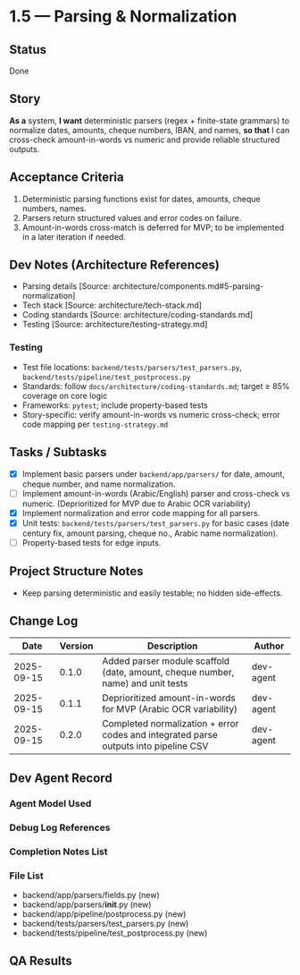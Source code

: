 # 1.5 — Parsing & Normalization

## Status
Done

## Story
**As a** system,
**I want** deterministic parsers (regex + finite-state grammars) to normalize dates, amounts, cheque numbers, IBAN, and names,
**so that** I can cross-check amount-in-words vs numeric and provide reliable structured outputs.

## Acceptance Criteria
1. Deterministic parsing functions exist for dates, amounts, cheque numbers, names.
2. Parsers return structured values and error codes on failure.
3. Amount-in-words cross-match is deferred for MVP; to be implemented in a later iteration if needed.

## Dev Notes (Architecture References)
- Parsing details [Source: architecture/components.md#5-parsing-normalization]
- Tech stack [Source: architecture/tech-stack.md]
- Coding standards [Source: architecture/coding-standards.md]
- Testing [Source: architecture/testing-strategy.md]

### Testing
- Test file locations: `backend/tests/parsers/test_parsers.py`, `backend/tests/pipeline/test_postprocess.py`
- Standards: follow `docs/architecture/coding-standards.md`; target ≥ 85% coverage on core logic
- Frameworks: `pytest`; include property-based tests
- Story-specific: verify amount-in-words vs numeric cross-check; error code mapping per `testing-strategy.md`

## Tasks / Subtasks
- [x] Implement basic parsers under `backend/app/parsers/` for date, amount, cheque number, and name normalization.
- [ ] Implement amount-in-words (Arabic/English) parser and cross-check vs numeric. (Deprioritized for MVP due to Arabic OCR variability)
- [x] Implement normalization and error code mapping for all parsers.
- [x] Unit tests: `backend/tests/parsers/test_parsers.py` for basic cases (date century fix, amount parsing, cheque no., Arabic name normalization).
- [ ] Property-based tests for edge inputs.

## Project Structure Notes
- Keep parsing deterministic and easily testable; no hidden side-effects.

## Change Log
| Date | Version | Description | Author |
|------|---------|-------------|--------|
| 2025-09-15 | 0.1.0 | Added parser module scaffold (date, amount, cheque number, name) and unit tests | dev-agent |
| 2025-09-15 | 0.1.1 | Deprioritized amount-in-words for MVP (Arabic OCR variability) | dev-agent |
| 2025-09-15 | 0.2.0 | Completed normalization + error codes and integrated parse outputs into pipeline CSV | dev-agent |

## Dev Agent Record
### Agent Model Used

### Debug Log References

### Completion Notes List

### File List
 - backend/app/parsers/fields.py (new)
 - backend/app/parsers/__init__.py (new)
 - backend/app/pipeline/postprocess.py (new)
 - backend/tests/parsers/test_parsers.py (new)
 - backend/tests/pipeline/test_postprocess.py (new)

## QA Results

